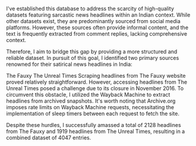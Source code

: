 I've established this database to address the scarcity of high-quality datasets featuring sarcastic news headlines within an Indian context. While other datasets exist, they are predominantly sourced from social media platforms. However, these sources often provide informal content, and the text is frequently extracted from comment replies, lacking comprehensive context.

Therefore, I aim to bridge this gap by providing a more structured and reliable dataset. In pursuit of this goal, I identified two primary sources renowned for their satirical news headlines in India:

The Fauxy
The Unreal Times
Scraping headlines from The Fauxy website proved relatively straightforward. However, accessing headlines from The Unreal Times posed a challenge due to its closure in November 2016. To circumvent this obstacle, I utilized the Wayback Machine to extract headlines from archived snapshots. It's worth noting that Archive.org imposes rate limits on Wayback Machine requests, necessitating the implementation of sleep timers between each request to fetch the site.

Despite these hurdles, I successfully amassed a total of 2128 headlines from The Fauxy and 1919 headlines from The Unreal Times, resulting in a combined dataset of 4047 entries.
